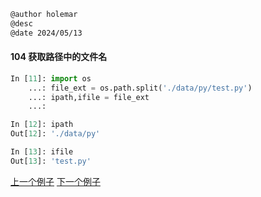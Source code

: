 ```markdown
@author holemar
@desc 
@date 2024/05/13
```

#### 104 获取路径中的文件名

```python
In [11]: import os
    ...: file_ext = os.path.split('./data/py/test.py')
    ...: ipath,ifile = file_ext
    ...:

In [12]: ipath
Out[12]: './data/py'

In [13]: ifile
Out[13]: 'test.py'
```

[上一个例子](103.md)    [下一个例子](105.md)